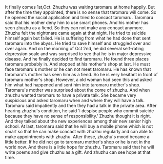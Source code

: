 It finally comes 1st,Oct. Zhuzhu was waiting taromaru at home happily. But after the time they appointed, there is no sense that taromaru will come. So he opened the social application and tried to concact taromaru. Taromaru said that his mother deny him to use smart phones. And his mother has seen zhuzhu as a fiend. So they can not make any concact anymore. Zhuzhu felt the nightmare came again at that night. He tried to suicide himself again but failed. He is suffering from what he had done that sent taromaru into the abyss. He tried to save himself and struggled over and over again. And on the morning of Oct 2nd, he did several self-rating depression scale and was surprised to see that he is in major depressive disease. And he finally decided to find taromaru. He found three places taromaru probably in. And stopped at his mother's shop at last. He must face taromaru's mother or he can not meet taromaru. He has known that taromaru's mother has seen him as a fiend. So he is very hesitant in front of taromaru mother's shop. However, a old woman had seen this and asked him what had happened and sent him into taromaru mother's shop. Taromaru's mother was surprised about the come of zhuzhu. And when zhuzhu wanted taromaru to have a private talk. She became very suspicious and asked taromaru when and where they will have a talk. Taromaru said impatiently and then they had a talk in the private area. After hearing zhuzhu's condition, he said 'I despise people who commit suicide because they have no sense of responsibility.' Zhuzhu thought it is right. And they talked about the new experiences among their new senior high school. At last, taromaru said that he will buy a mobile phone which is not smart so that he can make concact with zhuzhu regularly and can able to make appointments with zhuzhu. After these, zhuzhu's mood became a little better. If he did not go to taromaru mother's shop or he is not in the world now. And there is a little hope for zhuzhu. Taromaru said that he will write poems and give zhuzhu as a gift. And zhuzhu can see hope at that time.
